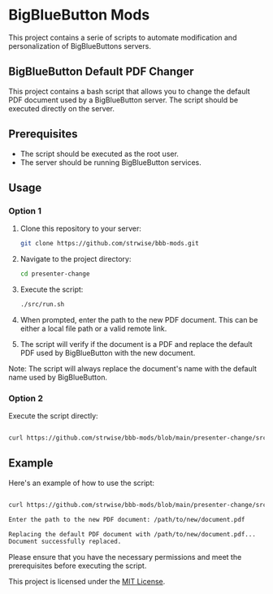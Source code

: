 # BigBlueButton Mods

This project contains a serie of scripts to automate modification and personalization of BigBlueButtons servers.

## BigBlueButton Default PDF Changer

This project contains a bash script that allows you to change the default PDF document used by a BigBlueButton server. The script should be executed directly on the server.

## Prerequisites

- The script should be executed as the root user.
- The server should be running BigBlueButton services.

## Usage

### Option 1

1. Clone this repository to your server:

   ```bash
   git clone https://github.com/strwise/bbb-mods.git
   ```

2. Navigate to the project directory:

   ```bash
   cd presenter-change
   ```

3. Execute the script:

   ```bash
   ./src/run.sh
   ```

4. When prompted, enter the path to the new PDF document. This can be either a local file path or a valid remote link.

5. The script will verify if the document is a PDF and replace the default PDF used by BigBlueButton with the new document.

Note: The script will always replace the document's name with the default name used by BigBlueButton.

### Option 2

Execute the script directly:

```bash

curl https://github.com/strwise/bbb-mods/blob/main/presenter-change/src/run.sh | bash

```

## Example

Here's an example of how to use the script:

```bash

curl https://github.com/strwise/bbb-mods/blob/main/presenter-change/src/run.sh | bash

Enter the path to the new PDF document: /path/to/new/document.pdf

Replacing the default PDF document with /path/to/new/document.pdf...
Document successfully replaced.
```

Please ensure that you have the necessary permissions and meet the prerequisites before executing the script.

This project is licensed under the [MIT License](LICENSE).
